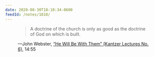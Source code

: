 ```yaml
---
date: 2020-08-30T18:10:34-0600
feedId: /notes/1810/
---
```


<figure class='quotation'>

> A doctrine of the church is only as good as the doctrine of God on which is built.

<figcaption>—John Webster, <a href="https://henrycenter.tiu.edu/resource/he-will-be-with-them/">“He Will Be With Them” (Kantzer Lectures No. 6)</a>, 14:55</figcaption>

</figure>